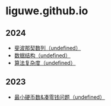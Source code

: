 # liguwe.github.io 
## 2024 
- [斐波那契数列（undefined）](./docs/e424cba0-1726-5c35-bbb3-89cca880de82.md) 
- [数据结构（undefined）](./docs/322e1dc7-01dc-515f-8769-4f414742bd60.md) 
- [算法复杂度（undefined）](./docs/6eb70b37-2a0e-5c2d-a03c-afded5921218.md) 
## 2023 
- [最小硬币数&凑零钱问题（undefined）](./docs/164a9949-66e8-5cb8-99a0-148862c9c79a.md) 
